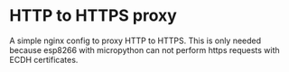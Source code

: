 # HTTP to HTTPS proxy

A simple nginx config to proxy HTTP to HTTPS. This is only needed because esp8266 with micropython can not perform https requests with ECDH certificates.
